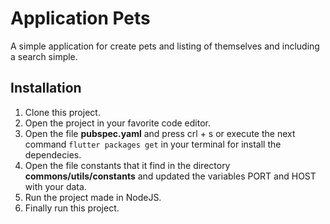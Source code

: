 # Application Pets
A simple application for create pets and listing of themselves and including a search simple.
## **Installation**
1. Clone this project.
2. Open the project in your favorite code editor.
3. Open the file **pubspec.yaml** and press crl + s or execute the next command ```flutter packages get``` in your terminal for install the dependecies.
4. Open the file constants that it find in the directory **commons/utils/constants** and updated the variables PORT and HOST with your data.
5. Run the project made in NodeJS.
6. Finally run this project.
